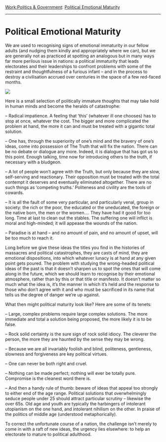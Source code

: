 [Work:](https://www.theschooloflife.com/thebookoflife/category/work/)[Politics & Government](https://www.theschooloflife.com/thebookoflife/category/work/politics-government/): [Political Emotional Maturity](https://www.theschooloflife.com/thebookoflife/political-emotional-maturity/)

* * *

# Political Emotional Maturity

We are used to recognising signs of emotional immaturity in our fellow adults (and nudging them kindly and appropriately where we can), but we are generally not as practiced at spotting an analogous but in many ways far more perilous issue in nations: a political immaturity that leads electorates and their leaderships to confront problems with some of the restraint and thoughtfulness of a furious infant – and in the process to destroy a civilisation accrued over centuries in the space of a few red-faced months.

![](https://upload.wikimedia.org/wikipedia/commons/4/4b/Sunset_by_Caspar_David_Friedrich.jpg)

Here is a small selection of politically immature thoughts that may take hold in human minds and become the heralds of catastrophe:

– Radical impatience. A feeling that ‘this’ (whatever ill one chooses) has to stop at once, whatever the cost. The bigger and more complicated the problem at hand, the more it can and must be treated with a gigantic total solution.&nbsp;

– One has, through the superiority of one’s mind and the bravery of one’s ideas, come into possession of The Truth that will fix the nation. There can be no debate or dialogue any more. Indeed, it is dialogue that has got us to this point. Enough talking, time now for introducing others to the truth, if necessary with a bludgeon.

– A lot of people won’t agree with the Truth, but only because they are slow, self-serving and reactionary. Their opposition must be treated with the total contempt it deserves and eventually eliminated altogether. There are no such things as ‘competing truths.’ Politeness and civility are the tools of cowards.

– It is all the fault of some very particular, and particularly venal, group in society: the rich or the poor, the educated or the uneducated, the foreign or the native born, the men or the women…. They have had it good for too long. Time at last to clean out the stables. The suffering one will inflict is moral and high-minded; it will appease the wounds of the nation.

– Paradise is at hand – and no amount of pain, and no amount of upset, will be too much to reach it.

Long before we give these ideas the titles you find in the histories of massacres and political catastrophes, they are casts of mind, they are emotional dispositions, into which whatever lunacy is at hand at any given point gets poured. The problem with studying the wrong-headed political ideas of the past is that it doesn’t sharpen us to spot the ones that will come along in the future, which we should learn to recognise by their emotional atmosphere, rather than by this or that title or manifesto. It doesn’t matter so much what the idea is, it’s the manner in which it’s held and the response to those who don’t agree with it and who must be sacrificed in its name that tells us the degree of danger we’re up against.

What then might political maturity look like? Here are some of its tenets:

– Large, complex problems require large complex solutions. The more immediate and total a solution being proposed, the more likely it is to be false.&nbsp;

– Rock solid certainty is the sure sign of rock solid idiocy. The cleverer the person, the more they are haunted by the sense they may be wrong.

– Because we are all invariably foolish and blind, politeness, gentleness, slowness and forgiveness are key political virtues.&nbsp;

– One can never be both right and cruel.&nbsp;

– Nothing can be made perfect; nothing will ever be totally pure. Compromise is the cleanest word there is.

– And then a handy rule of thumb: beware of ideas that appeal too strongly to either end of the age range. Political solutions that overwhelmingly seduce people under 25 should attract particular scrutiny – likewise the over 65s. Old age and youth are typically the harbingers of intolerant utopianism on the one hand, and intolerant nihilism on the other. In praise of the politics of middle age (understood metaphorically).

To correct the unfortunate course of a nation, the challenge isn’t merely to come in with a raft of new ideas, the urgency lies elsewhere: to help an electorate to mature to political adulthood.
